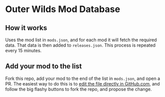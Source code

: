 # Outer Wilds Mod Database

## How it works

Uses the mod list in `mods.json`, and for each mod it will fetch the required data. That data is then added to `releases.json`. This process is repeated every 15 minutes.

## Add your mod to the list

Fork this repo, add your mod to the end of the list in `mods.json`, and open a PR. The easiest way to do this is to [edit the file directly in GitHub.com](https://github.com/Raicuparta/outer-wilds-mod-db/edit/master/mods.json), and follow the big flashy buttons to fork the repo, and propose the change.
